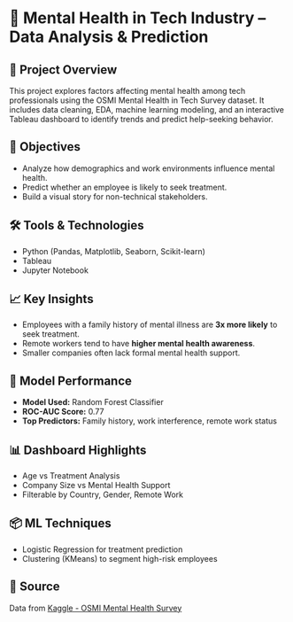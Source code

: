 # 🧠 Mental Health in Tech Industry – Data Analysis & Prediction

## 📌 Project Overview
This project explores factors affecting mental health among tech professionals using the OSMI Mental Health in Tech Survey dataset. It includes data cleaning, EDA, machine learning modeling, and an interactive Tableau dashboard to identify trends and predict help-seeking behavior.

## 🎯 Objectives
- Analyze how demographics and work environments influence mental health.
- Predict whether an employee is likely to seek treatment.
- Build a visual story for non-technical stakeholders.

## 🛠️ Tools & Technologies
- Python (Pandas, Matplotlib, Seaborn, Scikit-learn)
- Tableau
- Jupyter Notebook

## 📈 Key Insights
- Employees with a family history of mental illness are **3x more likely** to seek treatment.
- Remote workers tend to have **higher mental health awareness**.
- Smaller companies often lack formal mental health support.

## 🤖 Model Performance
- **Model Used:** Random Forest Classifier
- **ROC-AUC Score:** 0.77
- **Top Predictors:** Family history, work interference, remote work status

## 📊 Dashboard Highlights
- Age vs Treatment Analysis
- Company Size vs Mental Health Support
- Filterable by Country, Gender, Remote Work

## 📦 ML Techniques
- Logistic Regression for treatment prediction
- Clustering (KMeans) to segment high-risk employees

## 📌 Source
Data from [Kaggle - OSMI Mental Health Survey](https://www.kaggle.com/datasets/osmi/mental-health-in-tech-survey)

